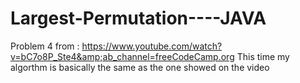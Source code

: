 # Largest-Permutation----JAVA
Problem 4 from : https://www.youtube.com/watch?v=bC7o8P_Ste4&amp;ab_channel=freeCodeCamp.org
This time my algorthm is basically the same as the one showed on the video
